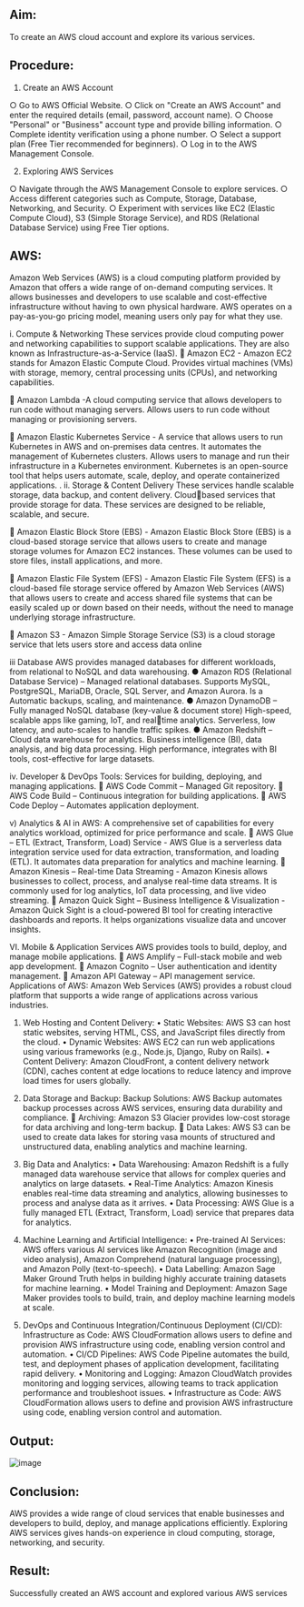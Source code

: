 ## Aim: 
To create an AWS cloud account and explore its various services. 
## Procedure: 
1. Create an AWS Account
   
○ Go to AWS Official Website. 
○ Click on "Create an AWS Account" and enter the required details 
(email, password, account name). 
○ Choose "Personal" or "Business" account type and provide billing 
information. 
○ Complete identity verification using a phone number. 
○ Select a support plan (Free Tier recommended for beginners). 
○ Log in to the AWS Management Console.
 
2. Exploring AWS Services 
 
○ Navigate through the AWS Management Console to explore 
services. 
○ Access different categories such as Compute, Storage, Database, 
Networking, and Security. 
○ Experiment with services like EC2 (Elastic Compute Cloud), S3 
(Simple Storage Service), and RDS (Relational Database Service) 
using Free Tier options. 
## AWS: 
Amazon Web Services (AWS) is a cloud computing platform provided by 
Amazon that offers a wide range of on-demand computing services. It allows 
businesses and developers to use scalable and cost-effective infrastructure 
without having to own physical hardware. AWS operates on a pay-as-you-go
pricing model, meaning users only pay for what they use.

i. Compute & Networking 
These services provide cloud computing power and networking capabilities to 
support scalable applications. They are also known as Infrastructure-as-a-Service 
(IaaS). 
 Amazon EC2 - Amazon EC2 stands for Amazon Elastic Compute Cloud. 
Provides virtual machines (VMs) with storage, memory, central processing 
units (CPUs), and networking capabilities.

 Amazon Lambda -A cloud computing service that allows developers to 
run code without managing servers. Allows users to run code without 
managing or provisioning servers. 

 Amazon Elastic Kubernetes Service - A service that allows users to run 
Kubernetes in AWS and on-premises data centres. It automates the 
management of Kubernetes clusters. Allows users to manage and run their 
infrastructure in a Kubernetes environment. Kubernetes is an open-source 
tool that helps users automate, scale, deploy, and operate containerized 
applications. 
 . 
ii. Storage & Content Delivery 
These services handle scalable storage, data backup, and content delivery. Cloud￾based services that provide storage for data. These services are designed to be 
reliable, scalable, and secure. 

 Amazon Elastic Block Store (EBS) - Amazon Elastic Block Store (EBS) is 
a cloud-based storage service that allows users to create and manage 
storage volumes for Amazon EC2 instances. These volumes can be used to 
store files, install applications, and more. 

 Amazon Elastic File System (EFS) - Amazon Elastic File System (EFS) is 
a cloud-based file storage service offered by Amazon Web Services (AWS) 
that allows users to create and access shared file systems that can be easily 
scaled up or down based on their needs, without the need to manage 
underlying storage infrastructure.

 Amazon S3 - Amazon Simple Storage Service (S3) is a cloud storage 
service that lets users store and access data online 

iii Database 
AWS provides managed databases for different workloads, from relational to 
NoSQL and data warehousing. 
● Amazon RDS (Relational Database Service) – Managed relational 
databases. Supports MySQL, PostgreSQL, MariaDB, Oracle, SQL 
Server, and Amazon Aurora. Is a Automatic backups, scaling, and 
maintenance. 
● Amazon DynamoDB – Fully managed NoSQL database (key-value & 
document store) High-speed, scalable apps like gaming, IoT, and real￾time analytics. Serverless, low latency, and auto-scales to handle traffic 
spikes. 
● Amazon Redshift – Cloud data warehouse for analytics. Business 
intelligence (BI), data analysis, and big data processing. High 
performance, integrates with BI tools, cost-effective for large datasets. 

iv. Developer & DevOps Tools: 
Services for building, deploying, and managing applications. 
 AWS Code Commit – Managed Git repository. 
 AWS Code Build – Continuous integration for building applications. 
 AWS Code Deploy – Automates application deployment.

v) Analytics & AI in AWS: 
A comprehensive set of capabilities for every analytics workload, optimized 
for price performance and scale. 
 AWS Glue – ETL (Extract, Transform, Load) Service - AWS Glue is a 
serverless data integration service used for data extraction, transformation, 
and loading (ETL). It automates data preparation for analytics and 
machine learning. 
 Amazon Kinesis – Real-time Data Streaming - Amazon Kinesis allows 
businesses to collect, process, and analyse real-time data streams. It is 
commonly used for log analytics, IoT data processing, and live video 
streaming. 
 Amazon Quick Sight – Business Intelligence & Visualization -Amazon 
Quick Sight is a cloud-powered BI tool for creating interactive dashboards 
and reports. It helps organizations visualize data and uncover insights.

VI. Mobile & Application Services 
AWS provides tools to build, deploy, and manage mobile applications. 
 AWS Amplify – Full-stack mobile and web app development. 
 Amazon Cognito – User authentication and identity management. 
 Amazon API Gateway – API management service. 
Applications of AWS: 
Amazon Web Services (AWS) provides a robust cloud platform that supports a 
wide range of applications across various industries. 
1. Web Hosting and Content Delivery: 
• Static Websites: AWS S3 can host static websites, serving HTML, CSS, 
and JavaScript files directly from the cloud. 
• Dynamic Websites: AWS EC2 can run web applications using various 
frameworks (e.g., Node.js, Django, Ruby on Rails). 
• Content Delivery: Amazon CloudFront, a content delivery network 
(CDN), caches content at edge locations to reduce latency and improve 
load times for users globally. 
 
2. Data Storage and Backup: Backup Solutions: AWS Backup automates 
backup processes across AWS services, ensuring data durability and 
compliance. 
 Archiving: Amazon S3 Glacier provides low-cost storage for data 
archiving and long-term backup. 
 Data Lakes: AWS S3 can be used to create data lakes for storing 
vasa mounts of structured and unstructured data, enabling analytics 
and machine learning. 
3. Big Data and Analytics: 
• Data Warehousing: Amazon Redshift is a fully managed data warehouse 
service that allows for complex queries and analytics on large datasets. 
• Real-Time Analytics: Amazon Kinesis enables real-time data streaming 
and analytics, allowing businesses to process and analyse data as it 
arrives. 
• Data Processing: AWS Glue is a fully managed ETL (Extract, Transform, 
Load) service that prepares data for analytics. 
4. Machine Learning and Artificial Intelligence: 
• Pre-trained AI Services: AWS offers various AI services like Amazon 
Recognition (image and video analysis), Amazon Comprehend (natural 
language processing), and Amazon Polly (text-to-speech). 
• Data Labelling: Amazon Sage Maker Ground Truth helps in building 
highly accurate training datasets for machine learning. 
• Model Training and Deployment: Amazon Sage Maker provides tools to 
build, train, and deploy machine learning models at scale. 
5. DevOps and Continuous Integration/Continuous Deployment (CI/CD): 
Infrastructure as Code: AWS CloudFormation allows users to define and 
provision AWS infrastructure using code, enabling version control and 
automation. 
• CI/CD Pipelines: AWS Code Pipeline automates the build, test, and 
deployment phases of application development, facilitating rapid delivery. 
• Monitoring and Logging: Amazon CloudWatch provides monitoring and 
logging services, allowing teams to track application performance and 
troubleshoot issues. 
• Infrastructure as Code: AWS CloudFormation allows users to define and 
provision AWS infrastructure using code, enabling version control and 
automation. 
## Output: 
![image](https://github.com/user-attachments/assets/3654d2b6-4411-4781-8168-fc9994e02da7)

## Conclusion: 
AWS provides a wide range of cloud services that enable businesses and 
developers to build, deploy, and manage applications efficiently. Exploring 
AWS services gives hands-on experience in cloud computing, storage, 
networking, and security. 
## Result: 
Successfully created an AWS account and explored various AWS services
